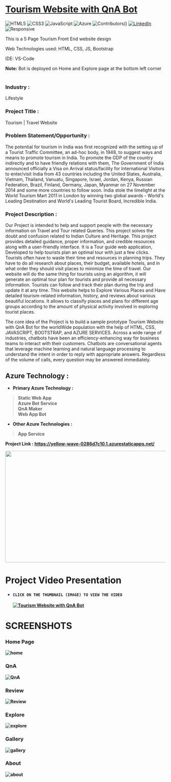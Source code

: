 # <a href="https://yellow-wave-0286d7c10.1.azurestaticapps.net/">Tourism Website with QnA Bot</a>

![HTML5](https://img.shields.io/badge/html5-%23E34F26.svg?style=for-the-badge&logo=html5&logoColor=white)
![CSS3](https://img.shields.io/badge/css3-%231572B6.svg?style=for-the-badge&logo=css3&logoColor=white)
![JavaScript](https://img.shields.io/badge/javascript-%23323330.svg?style=for-the-badge&logo=javascript&logoColor=%23F7DF1E)
![Azure](https://img.shields.io/badge/Microsoft_Azure-0089D6?style=for-the-badge&logo=microsoft-azure&logoColor=white)
![Contributors](https://img.shields.io/github/contributors/sn2606/TravelLog.svg?style=for-the-badge)()
[![LinkedIn](https://img.shields.io/badge/-LinkedIn-black.svg?style=for-the-badge&logo=linkedin&colorB=555)](https://www.linkedin.com/in/pratyush-k-350808119/)
![Responsive](https://img.shields.io/badge/Responsive-100%25-red)

This is a 5 Page Tourism Front End website design

Web Technologies used: HTML, CSS, JS, Bootstrap

IDE: VS-Code

<b>Note:</b> Bot is deployed on Home and Explore page at the bottom left corner
<br><br>

### Industry :
Lifestyle


### Project Title :
Tourism | Travel Website


### Problem Statement/Opportunity :
The potential for tourism in India was first recognized with the setting up of a Tourist Traffic Committee, an ad-hoc body, in 1948, to suggest ways and means to promote tourism in India. To promote the GDP of the country indirectly and to have friendly relations with them, The Government of India announced officially a Visa on Arrival status/facility for International Visitors to enter/visit India from 43 countries including the United States, Australia, Vietnam, Thailand, Vanuatu, Singapore, Israel, Jordan, Kenya, Russian Federation, Brazil, Finland, Germany, Japan, Myanmar on 27 November 2014 and some more countries to follow soon. India stole the limelight at the World Tourism Mart 2011 in London by winning two global awards - World's Leading Destination and World's Leading Tourist Board, Incredible India. 

### Project Description :
Our Project is intended to help and support people with the necessary information on Travel and Tour related Queries. This project solves the doubt and confusion related to Indian Culture and Heritage. This project provides detailed guidance, proper information, and credible resources along with a user-friendly interface. It is a Tour guide web application, Developed to help tourists plan an optimal tour with just a few clicks. Tourists often have to waste their time and resources in planning trips. They have to do all research about places, their budget, available hotels, and in what order they should visit places to minimize the time of travel. Our website will do the same thing for tourists using an algorithm, it will generate an optimal tour plan for tourists and provide all necessary information. Tourists can follow and track their plan during the trip and update it at any time. This website helps to Explore Various Places and Have detailed tourism-related information, history, and reviews about various beautiful locations. It allows to classify places and plans for different age groups according to the amount of physical activity involved in exploring tourist places.

The core idea of the Project is to build a sample prototype Tourism Website with QnA Bot for the worldWide population with the help of HTML, CSS, JAVASCRIPT, BOOTSTRAP, and AZURE SERVICES. Across a wide range of industries, chatbots have been an efficiency-enhancing way for business teams to interact with their customers. Chatbots are conversational agents that leverage machine learning and natural language processing to understand the intent in order to reply with appropriate answers.  Regardless of the volume of calls, every question may be answered immediately.


## Azure Technology :

- <b>Primary Azure Technology :<b><br>
>Static Web App<br>
 >Azure Bot Service<br>
 >QnA Maker<br>
>Web App Bot<br>


- Other Azure Technologies :<br>
>App Service<br>

<b>Project Link : </b>https://yellow-wave-0286d7c10.1.azurestaticapps.net/

<a href="https://futurereadytalent.in/"><p align= "center"><img src="https://github.com/PratyushKumar-0903/Future-Ready-Talent_Project/blob/master/images/FRT.jpeg" width="700" height= "350"></p></a>  

# Project Video Presentation

- `CLICK ON THE THUMBNAIL (IMAGE) TO VIEW THE VIDEO` <br><br>
[![Tourism Website with QnA Bot](https://img.youtube.com/vi/WBktcXI8-XY/0.jpg)](https://www.youtube.com/watch?v=WBktcXI8-XY&ab_channel=PratyushKumar) <br>
 
 # SCREENSHOTS

### Home Page

![home](https://github.com/PratyushKumar-0903/Future-Ready-Talent_Project/blob/master/images/Screenshot%20(117).png)

### QnA

![QnA](https://github.com/PratyushKumar-0903/Future-Ready-Talent_Project/blob/master/images/Screenshot%20(130).png)

### Review

![Review](https://github.com/PratyushKumar-0903/Future-Ready-Talent_Project/blob/master/images/Screenshot%20(127).png)

### Explore

![explore](https://github.com/PratyushKumar-0903/Future-Ready-Talent_Project/blob/master/images/Screenshot%20(128).png)

### Gallery 

![gallery](https://github.com/PratyushKumar-0903/Future-Ready-Talent_Project/blob/master/images/Screenshot%20(129).png)

### About

![about](https://github.com/PratyushKumar-0903/Future-Ready-Talent_Project/blob/master/images/Screenshot%20(132).png)
 
